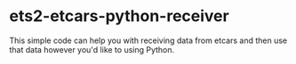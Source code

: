 # ets2-etcars-python-receiver
This simple code can help you with receiving data from etcars and then use that data however you'd like to using Python.
